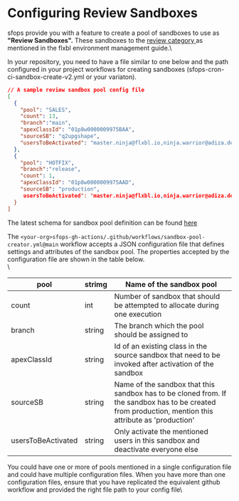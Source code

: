 # Configuring Review Sandboxes

sfops provide you with a feature to create a pool of sandboxes to use as **"Review Sandboxes".**   These sandboxes to the [review category ](https://docs.dxatscale.io/techniques/environment-management) as mentioned in the flxbl environment management guide.\


In your repository, you need to have a file similar to one below  and the path configured in your project workflows for creating sandboxes (sfops-cron-ci-sandbox-create-v2.yml or your variaton).&#x20;

```json
// A sample review sandbox pool config file
[
  {
    "pool": "SALES",
    "count": 13,
    "branch":"main",
    "apexClassId": "01p8w0000009975BAA",
    "sourceSB": "q2upgshape",
    "usersToBeActivated": "master.ninja@flxbl.io,ninja.warrior@adiza.dev"
  },
  {
    "pool": "HOTFIX",
    "branch":"release",
    "count": 1,
    "apexClassId": "01p8w0000009975AAD",
    "sourceSB": "production",
     usersToBeActivated": "master.ninja@flxbl.io,ninja.warrior@adiza.dev"
  }
]
```



The latest schema for sandbox pool definition can be found [here](https://github.com/flxbl-io/json-schemas/blob/main/sandbox-pool-definition.schema.json)

The  `<your-org>sfops-gh-actions/.github/workflows/sandbox-pool-creator.yml@main` workflow accepts a JSON configuration file that defines settings and attributes of the sandbox  pool. The properties accepted by the configuration file are shown in the table below.\
\


| pool               | strimg | Name of the sandbox pool                                                                                                                                |
| ------------------ | ------ | ------------------------------------------------------------------------------------------------------------------------------------------------------- |
| count              | int    | Number of sandbox that should be attempted to allocate during one execution                                                                             |
| branch             | string | The branch which the pool should be assigned to                                                                                                         |
| apexClassId        | string | Id of an existing class in the source sandbox that need to be invoked after activation of the sandbox                                                   |
| sourceSB           | string | Name of the sandbox that this sandbox has to be cloned from.   If the sandbox has to be created from production, mention this attribute as 'production' |
| usersToBeActivated | string | Only activate the mentioned users in this sandbox and deactivate everyone else                                                                          |

You could have one or more of  pools mentioned in a single configuration file and could have multiple configuration files.  When you have more than one configuration files, ensure that you have replicated the equivalent github workflow and provided the right file path to your config file\
